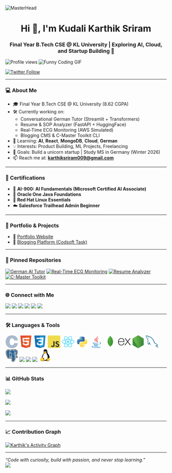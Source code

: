 ![MasterHead](https://media.giphy.com/media/xTiIzJSKB4l7xTouE8/giphy.gif)

<h1 align="center">Hi 👋, I'm Kudali Karthik Sriram</h1>
<h3 align="center">Final Year B.Tech CSE @ KL University | Exploring AI, Cloud, and Startup Building 🚀</h3>

<img align="right" alt="Funny Coding GIF" width="400" src="https://media.giphy.com/media/3oriO0OEd9QIDdllqo/giphy.gif" />

<p align="left">
  <img src="https://komarev.com/ghpvc/?username=karthiksriram09&label=Profile%20views&color=0e75b6&style=flat" alt="Profile views" />
</p>

<p align="left">
  <a href="https://twitter.com/karthiksriram_1" target="_blank">
    <img src="https://img.shields.io/twitter/follow/karthiksriram_1?logo=twitter&style=for-the-badge" alt="Twitter Follow" />
  </a>
</p>

---

### 💻 About Me
- 🎓 Final Year B.Tech CSE @ KL University (8.62 CGPA)
- 🛠 Currently working on:  
  - Conversational German Tutor (Streamlit + Transformers)  
  - Resume & SOP Analyzer (FastAPI + HuggingFace)  
  - Real-Time ECG Monitoring (AWS Simulated)  
  - Blogging CMS & C-Master Toolkit CLI
- 🌱 Learning: **AI**, **React**, **MongoDB**, **Cloud**, **German**
- 💡 Interests: Product Building, ML Projects, Freelancing
- 🎯 Goals: Build a unicorn startup | Study MS in Germany (Winter 2026)
- 📫 Reach me at: **karthiksriram009@gmail.com**

---

### 🏅 Certifications

- 🧠 **AI-900: AI Fundamentals (Microsoft Certified AI Associate)**  
- 🦅 **Oracle One Java Foundations**  
- 🔐 **Red Hat Linux Essentials**  
- ☁️ **Salesforce Trailhead Admin Beginner**

---

### 📂 Portfolio & Projects

- 🔗 [Portfolio Website](https://karthiksriram09.github.io/Karthik-Portfolio/)
- 🔗 [Blogging Platform (Codsoft Task)](https://karthiksriram09.github.io/Codsoft-Level-1-Task-2/)

---

### 📌 Pinned Repositories

[![German AI Tutor](https://github-readme-stats.vercel.app/api/pin/?username=karthiksriram09&repo=german-ai-tutor)](https://github.com/karthiksriram09/german-ai-tutor)
[![Real-Time ECG Monitoring](https://github-readme-stats.vercel.app/api/pin/?username=karthiksriram09&repo=ECG-Monitoring-Simulation)](https://github.com/karthiksriram09/ECG-Monitoring-Simulation)
[![Resume Analyzer](https://github-readme-stats.vercel.app/api/pin/?username=karthiksriram09&repo=Resume-SOP-Analyzer)](https://github.com/karthiksriram09/Resume-SOP-Analyzer)
[![C-Master Toolkit](https://github-readme-stats.vercel.app/api/pin/?username=karthiksriram09&repo=C-Master-Toolkit)](https://github.com/karthiksriram09/C-Master-Toolkit)

---

### 🌐 Connect with Me

<p align="left">
  <a href="https://twitter.com/karthiksriram_1" target="_blank"><img src="https://img.shields.io/badge/Twitter-1DA1F2?logo=twitter&style=flat-square" /></a>
  <a href="https://www.linkedin.com/in/kudalikarthiksriram/" target="_blank"><img src="https://img.shields.io/badge/LinkedIn-0A66C2?logo=linkedin&style=flat-square" /></a>
  <a href="https://instagram.com/x_.karthik._" target="_blank"><img src="https://img.shields.io/badge/Instagram-E4405F?logo=instagram&style=flat-square" /></a>
  <a href="https://www.codechef.com/users/klu2200033115" target="_blank"><img src="https://img.shields.io/badge/CodeChef-FF6000?logo=codechef&style=flat-square" /></a>
  <a href="https://www.hackerrank.com/h2200033115" target="_blank"><img src="https://img.shields.io/badge/HackerRank-2EC866?logo=hackerrank&style=flat-square" /></a>
  <a href="https://leetcode.com/karthiksriram009" target="_blank"><img src="https://img.shields.io/badge/LeetCode-FE7A16?logo=leetcode&style=flat-square" /></a>
</p>

---

### 🛠️ Languages & Tools

<p align="left">
  <img src="https://raw.githubusercontent.com/devicons/devicon/master/icons/c/c-original.svg" width="40" />
  <img src="https://raw.githubusercontent.com/devicons/devicon/master/icons/html5/html5-original.svg" width="40" />
  <img src="https://raw.githubusercontent.com/devicons/devicon/master/icons/css3/css3-original.svg" width="40" />
  <img src="https://raw.githubusercontent.com/devicons/devicon/master/icons/javascript/javascript-original.svg" width="40" />
  <img src="https://raw.githubusercontent.com/devicons/devicon/master/icons/react/react-original.svg" width="40" />
  <img src="https://raw.githubusercontent.com/devicons/devicon/master/icons/python/python-original.svg" width="40" />
  <img src="https://raw.githubusercontent.com/devicons/devicon/master/icons/java/java-original.svg" width="40" />
  <img src="https://raw.githubusercontent.com/devicons/devicon/master/icons/mongodb/mongodb-original.svg" width="40" />
  <img src="https://raw.githubusercontent.com/devicons/devicon/master/icons/express/express-original.svg" width="40" />
  <img src="https://raw.githubusercontent.com/devicons/devicon/master/icons/nodejs/nodejs-original.svg" width="40" />
  <img src="https://raw.githubusercontent.com/devicons/devicon/master/icons/mysql/mysql-original.svg" width="40" />
  <img src="https://raw.githubusercontent.com/devicons/devicon/master/icons/postgresql/postgresql-original.svg" width="40" />
  <img src="https://cdn.worldvectorlogo.com/logos/nextjs-2.svg" width="40" />
  <img src="https://www.vectorlogo.zone/logos/pocoo_flask/pocoo_flask-icon.svg" width="40" />
  <img src="https://www.vectorlogo.zone/logos/git-scm/git-scm-icon.svg" width="40" />
  <img src="https://raw.githubusercontent.com/devicons/devicon/master/icons/linux/linux-original.svg" width="40" />
</p>

---

### 📊 GitHub Stats

<p>
  <img src="https://github-readme-stats.vercel.app/api?username=karthiksriram09&show_icons=true&locale=en" />
</p>
<p>
  <img src="https://github-readme-streak-stats.herokuapp.com/?user=karthiksriram09" />
</p>
<p>
  <img src="https://github-readme-stats.vercel.app/api/top-langs/?username=karthiksriram09&layout=compact" />
</p>

---

### 📈 Contribution Graph

[![Karthik's Activity Graph](https://github-readme-activity-graph.vercel.app/graph?username=karthiksriram09&theme=github-compact)](https://github.com/karthiksriram09)

---

_“Code with curiosity, build with passion, and never stop learning.”_  
<img src="https://media.giphy.com/media/jRf5fsn8G6YaogAWxn/giphy.gif" width="200" />
